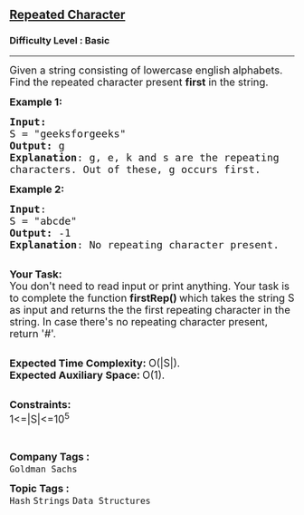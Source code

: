 <h2><a href="https://practice.geeksforgeeks.org/problems/repeated-character2058/1?page=2&difficulty[]=-1&category[]=Arrays&category[]=Strings&sortBy=submissions">Repeated Character</a></h2><h3>Difficulty Level : Basic</h3><hr><div class="problems_problem_content__Xm_eO"><p><span style="font-size:18px">Given a string consisting of lowercase english alphabets. Find the repeated character present <strong>first</strong> in the string.</span></p>

<p><span style="font-size:18px"><strong>Example 1:</strong></span></p>

<pre><span style="font-size:18px"><strong>Input:</strong>
S = "geeksforgeeks"
<strong>Output:</strong> g
<strong>Explanation</strong>: g, e, k and s are the repeating
characters. Out of these, g occurs first. </span>
</pre>

<p><span style="font-size:18px"><strong>Example 2:</strong></span></p>

<pre><span style="font-size:18px"><strong>Input</strong>: 
S = "abcde"
<strong>Output:</strong> -1
<strong>Explanation</strong>: No repeating character present.
</span></pre>

<p><br>
<span style="font-size:18px"><strong>Your Task:</strong><br>
You don't need to read input or print anything. Your task is to complete the function&nbsp;<strong>firstRep()&nbsp;</strong>which takes the string S as input and returns the the first repeating character in the string. In case there's no repeating character present, return '#'.</span></p>

<p><br>
<span style="font-size:18px"><strong>Expected Time Complexity:&nbsp;</strong>O(|S|).<br>
<strong>Expected Auxiliary Space:&nbsp;</strong>O(1).</span></p>

<p><br>
<span style="font-size:18px"><strong>Constraints:</strong><br>
1&lt;=|S|&lt;=10<sup>5</sup></span></p>

<p>&nbsp;</p>
</div><p><span style=font-size:18px><strong>Company Tags : </strong><br><code>Goldman Sachs</code>&nbsp;<br><p><span style=font-size:18px><strong>Topic Tags : </strong><br><code>Hash</code>&nbsp;<code>Strings</code>&nbsp;<code>Data Structures</code>&nbsp;